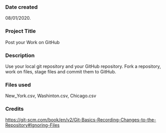 ### Date created
08/01/2020.

### Project Title
Post your Work on GitHub

### Description
Use your local git repository and your GitHub repository. Fork a repository, work on files, stage files and commit them to GitHub.

### Files used
New_York.csv, Washinton.csv, Chicago.csv

### Credits
https://git-scm.com/book/en/v2/Git-Basics-Recording-Changes-to-the-Repository#Ignoring-Files
